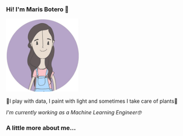 ### Hi! I'm Maris Botero 🦄
<img src="https://github.com/marisbotero/marisbotero/blob/master/ma.PNG" width="200" height="200" alt="A 200x200 image">

<p>🌳I play with data, I paint with light and sometimes I take care of plants🌹<p>

<p><em>I'm currently working as a Machine Learning Engineer🤓</br>


</em></p>

### A little more about me...  

```


```

<!--
**marisbotero/marisbotero** is a ✨ _special_ ✨ repository because its `README.md` (this file) appears on your GitHub profile.

Here are some ideas to get you started:

- 🔭 I’m currently working on ...
- 🌱 I’m currently learning ...
- 👯 I’m looking to collaborate on ...
- 🤔 I’m looking for help with ...
- 💬 Ask me about ...
- 📫 How to reach me: ...
- 😄 Pronouns: ...
- ⚡ Fun fact: ...
-->
